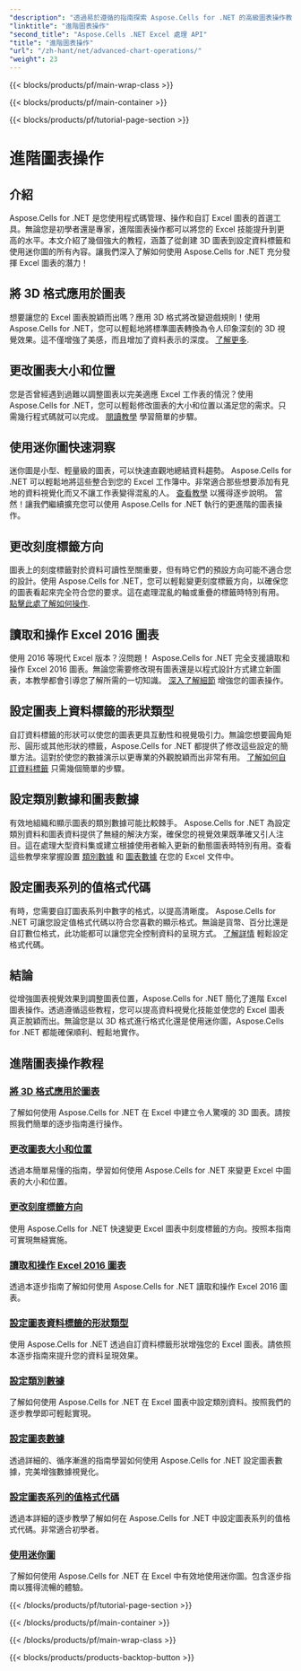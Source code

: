 ```yaml
---
"description": "透過易於遵循的指南探索 Aspose.Cells for .NET 的高級圖表操作教程，包括 3D 圖表、圖表大小調整、刻度標籤等。"
"linktitle": "進階圖表操作"
"second_title": "Aspose.Cells .NET Excel 處理 API"
"title": "進階圖表操作"
"url": "/zh-hant/net/advanced-chart-operations/"
"weight": 23
---
```


{{< blocks/products/pf/main-wrap-class >}}

{{< blocks/products/pf/main-container >}}

{{< blocks/products/pf/tutorial-page-section >}}

# 進階圖表操作

## 介紹

Aspose.Cells for .NET 是您使用程式碼管理、操作和自訂 Excel 圖表的首選工具。無論您是初學者還是專家，進階圖表操作都可以將您的 Excel 技能提升到更高的水平。本文介紹了幾個強大的教程，涵蓋了從創建 3D 圖表到設定資料標籤和使用迷你圖的所有內容。讓我們深入了解如何使用 Aspose.Cells for .NET 充分發揮 Excel 圖表的潛力！

## 將 3D 格式應用於圖表

想要讓您的 Excel 圖表脫穎而出嗎？應用 3D 格式將改變遊戲規則！使用 Aspose.Cells for .NET，您可以輕鬆地將標準圖表轉換為令人印象深刻的 3D 視覺效果。這不僅增強了美感，而且增加了資料表示的深度。 [了解更多](./apply-3d-format-to-chart/).

## 更改圖表大小和位置

您是否曾經遇到過難以調整圖表以完美適應 Excel 工作表的情況？使用 Aspose.Cells for .NET，您可以輕鬆修改圖表的大小和位置以滿足您的需求。只需幾行程式碼就可以完成。 [閱讀教學](./change-chart-size-and-position/) 學習簡單的步驟。

## 使用迷你圖快速洞察

迷你圖是小型、輕量級的圖表，可以快速直觀地總結資料趨勢。 Aspose.Cells for .NET 可以輕鬆地將這些整合到您的 Excel 工作簿中。非常適合那些想要添加有見地的資料視覺化而又不讓工作表變得混亂的人。 [查看教學](./using-sparklines/) 以獲得逐步說明。
當然！讓我們繼續擴充您可以使用 Aspose.Cells for .NET 執行的更進階的圖表操作。

## 更改刻度標籤方向

圖表上的刻度標籤對於資料可讀性至關重要，但有時它們的預設方向可能不適合您的設計。使用 Aspose.Cells for .NET，您可以輕鬆變更刻度標籤方向，以確保您的圖表看起來完全符合您的要求。這在處理混亂的軸或重疊的標籤時特別有用。 [點擊此處了解如何操作](./change-tick-label-direction/).

## 讀取和操作 Excel 2016 圖表

使用 2016 等現代 Excel 版本？沒問題！ Aspose.Cells for .NET 完全支援讀取和操作 Excel 2016 圖表。無論您需要修改現有圖表還是以程式設計方式建立新圖表，本教學都會引導您了解所需的一切知識。 [深入了解細節](./read-and-manipulate-excel-2016-charts/) 增強您的圖表操作。

## 設定圖表上資料標籤的形狀類型

自訂資料標籤的形狀可以使您的圖表更具互動性和視覺吸引力。無論您想要圓角矩形、圓形或其他形狀的標籤，Aspose.Cells for .NET 都提供了修改這些設定的簡單方法。這對於使您的數據演示以更專業的外觀脫穎而出非常有用。 [了解如何自訂資料標籤](./set-shape-type-of-data-labels-of-chart/) 只需幾個簡單的步驟。

## 設定類別數據和圖表數據

有效地組織和顯示圖表的類別數據可能比較棘手。 Aspose.Cells for .NET 為設定類別資料和圖表資料提供了無縫的解決方案，確保您的視覺效果既準確又引人注目。這在處理大型資料集或建立根據使用者輸入更新的動態圖表時特別有用。查看這些教學來掌握設置 [類別數據](./setting-category-data/) 和 [圖表數據](./setting-chart-data/) 在您的 Excel 文件中。

## 設定圖表系列的值格式代碼

有時，您需要自訂圖表系列中數字的格式，以提高清晰度。 Aspose.Cells for .NET 可讓您設定值格式代碼以符合您喜歡的顯示格式。無論是貨幣、百分比還是自訂數位格式，此功能都可以讓您完全控制資料的呈現方式。 [了解詳情](./set-values-format-code-of-chart-series/) 輕鬆設定格式代碼。

## 結論

從增強圖表視覺效果到調整圖表位置，Aspose.Cells for .NET 簡化了進階 Excel 圖表操作。透過遵循這些教程，您可以提高資料視覺化技能並使您的 Excel 圖表真正脫穎而出。無論您是以 3D 格式進行格式化還是使用迷你圖，Aspose.Cells for .NET 都能確保順利、輕鬆地實作。

## 進階圖表操作教程
### [將 3D 格式應用於圖表](./apply-3d-format-to-chart/)
了解如何使用 Aspose.Cells for .NET 在 Excel 中建立令人驚嘆的 3D 圖表。請按照我們簡單的逐步指南進行操作。
### [更改圖表大小和位置](./change-chart-size-and-position/)
透過本簡單易懂的指南，學習如何使用 Aspose.Cells for .NET 來變更 Excel 中圖表的大小和位置。
### [更改刻度標籤方向](./change-tick-label-direction/)
使用 Aspose.Cells for .NET 快速變更 Excel 圖表中刻度標籤的方向。按照本指南可實現無縫實施。
### [讀取和操作 Excel 2016 圖表](./read-and-manipulate-excel-2016-charts/)
透過本逐步指南了解如何使用 Aspose.Cells for .NET 讀取和操作 Excel 2016 圖表。
### [設定圖表資料標籤的形狀類型](./set-shape-type-of-data-labels-of-chart/)
使用 Aspose.Cells for .NET 透過自訂資料標籤形狀增強您的 Excel 圖表。請依照本逐步指南來提升您的資料呈現效果。
### [設定類別數據](./setting-category-data/)
了解如何使用 Aspose.Cells for .NET 在 Excel 圖表中設定類別資料。按照我們的逐步教學即可輕鬆實現。
### [設定圖表數據](./setting-chart-data/)
透過詳細的、循序漸進的指南學習如何使用 Aspose.Cells for .NET 設定圖表數據，完美增強數據視覺化。
### [設定圖表系列的值格式代碼](./set-values-format-code-of-chart-series/)
透過本詳細的逐步教學了解如何在 Aspose.Cells for .NET 中設定圖表系列的值格式代碼。非常適合初學者。
### [使用迷你圖](./using-sparklines/)
了解如何使用 Aspose.Cells for .NET 在 Excel 中有效地使用迷你圖。包含逐步指南以獲得流暢的體驗。

{{< /blocks/products/pf/tutorial-page-section >}}

{{< /blocks/products/pf/main-container >}}

{{< /blocks/products/pf/main-wrap-class >}}

{{< blocks/products/products-backtop-button >}}